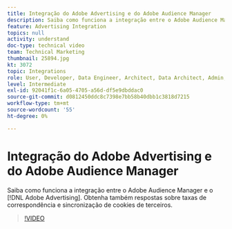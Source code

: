 ```yaml
---
title: Integração do Adobe Advertising e do Adobe Audience Manager
description: Saiba como funciona a integração entre o Adobe Audience Manager e o Adobe Advertising. Obtenha também respostas sobre taxas de correspondência e sincronização de cookies de terceiros.
feature: Advertising Integration
topics: null
activity: understand
doc-type: technical video
team: Technical Marketing
thumbnail: 25894.jpg
kt: 3072
topic: Integrations
role: User, Developer, Data Engineer, Architect, Data Architect, Admin, Leader
level: Intermediate
exl-id: 92041f1c-6a05-4705-a56d-df5e9dbddac0
source-git-commit: d0812450ddc8c7398e7bb58b40dbb1c3818d7215
workflow-type: tm+mt
source-wordcount: '55'
ht-degree: 0%

---
```


# Integração do Adobe Advertising e do Adobe Audience Manager

Saiba como funciona a integração entre o Adobe Audience Manager e o [!DNL Adobe Advertising]. Obtenha também respostas sobre taxas de correspondência e sincronização de cookies de terceiros.

>[!VIDEO](https://video.tv.adobe.com/v/35800/?quality=12&captions=por_br)
